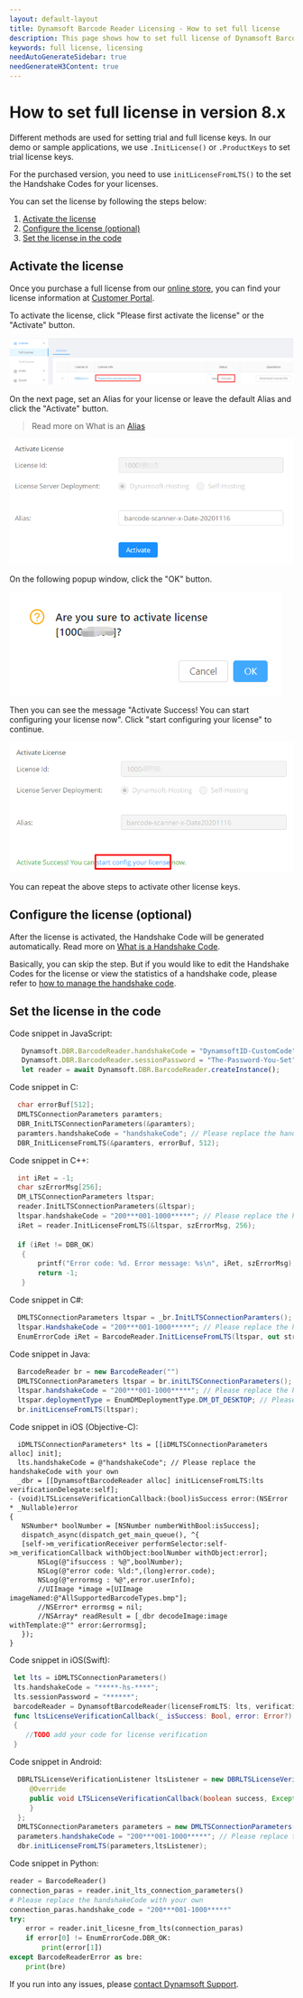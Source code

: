 ```yaml
---
layout: default-layout
title: Dynamsoft Barcode Reader Licensing - How to set full license
description: This page shows how to set full license of Dynamsoft Barcode Reader.
keywords: full license, licensing
needAutoGenerateSidebar: true
needGenerateH3Content: true
---
```


# How to set full license in version 8.x

Different methods are used for setting trial and full license keys. In our demo or sample applications, we use `.InitLicense()` or `.ProductKeys` to set trial license keys. 

For the purchased version, you need to use `initLicenseFromLTS()` to the set the Handshake Codes for your licenses.

You can set the license by following the steps below:

1. [Activate the license](#activate-the-license)
2. [Configure the license (optional)](#configure-the-license-optional) 
3. [Set the license in the code](#set-the-license-in-the-code)

## Activate the license

 Once you purchase a full license from our <a href ="https://www.dynamsoft.com/store/dynamsoft-barcode-reader/" target="_blank">online store</a>, you can find your license information at <a href ="https://www.dynamsoft.com/customer/license/fullLicense" target="_blank">Customer Portal</a>. 

 To activate the license, click "Please first activate the license" or the "Activate" button.

 ![FullLicenseList][1]

 On the next page, set an Alias for your license or leave the default Alias and click the "Activate" button.

 > Read more on What is an <a href ="https://www.dynamsoft.com/license-tracking/docs/about/terms.html#alias" target="_blank">Alias</a>
 
 ![SetAlias][2]
 
 On the following popup window, click the "OK" button.
 
 ![ActivationContinue][3]
 
 Then you can see the message "Activate Success! You can start configuring your license now". Click "start configuring your license" to continue.
 
 ![ConfigLicense][4]

 You can repeat the above steps to activate other license keys.

## Configure the license (optional)

 After the license is activated, the Handshake Code will be generated automatically. Read more on <a href ="https://www.dynamsoft.com/license-tracking/docs/about/terms.html#handshake-code" target="_blank">What is a Handshake Code</a>.
 
 Basically, you can skip the step. But if you would like to edit the Handshake Codes for the license or view the statistics of a handshake code, please refer to <a href ="https://www.dynamsoft.com/license-tracking/docs/common/handshakeCodes.html" target="_blank">how to manage the handshake code</a>.

## Set the license in the code

 Code snippet in JavaScript:
 ```js
    Dynamsoft.DBR.BarcodeReader.handshakeCode = "DynamsoftID-CustomCode";// Please replace the handshakeCode with your own
    Dynamsoft.DBR.BarcodeReader.sessionPassword = "The-Password-You-Set";
    let reader = await Dynamsoft.DBR.BarcodeReader.createInstance();
 ```

 Code snippet in C:
 ```c
   char errorBuf[512];
   DMLTSConnectionParameters paramters;
   DBR_InitLTSConnectionParameters(&paramters);
   paramters.handshakeCode = "handshakeCode"; // Please replace the handshakeCode with your own
   DBR_InitLicenseFromLTS(&paramters, errorBuf, 512);
 ```

 Code snippet in C++:
 ```cpp
   int iRet = -1;
   char szErrorMsg[256];
   DM_LTSConnectionParameters ltspar;    
   reader.InitLTSConnectionParameters(&ltspar);
   ltspar.handshakeCode = "200***001-1000*****"; // Please replace the handshakeCode with your own
   iRet = reader.InitLicenseFromLTS(&ltspar, szErrorMsg, 256);
   
   if (iRet != DBR_OK)
    {
        printf("Error code: %d. Error message: %s\n", iRet, szErrorMsg);
        return -1;
    }
 ```

 Code snippet in C#:
 ```csharp
   DMLTSConnectionParameters ltspar = _br.InitLTSConnectionParamters();           
   ltspar.HandshakeCode = "200***001-1000*****"; // Please replace the handshakeCode with your own
   EnumErrorCode iRet = BarcodeReader.InitLicenseFromLTS(ltspar, out strErrorMSG);
 ```

 Code snippet in Java:
 ```java
   BarcodeReader br = new BarcodeReader("")
   DMLTSConnectionParameters ltspar = br.initLTSConnectionParameters();
   ltspar.handshakeCode = "200***001-1000*****"; // Please replace the handshakeCode with your own
   ltspar.deploymentType = EnumDMDeploymentType.DM_DT_DESKTOP; // Please replace the deploymentType with your own
   br.initLicenseFromLTS(ltspar);
 ```

 Code snippet in iOS (Objective-C):
 ```objc
   iDMLTSConnectionParameters* lts = [[iDMLTSConnectionParameters alloc] init];
   lts.handshakeCode = @"handshakeCode"; // Please replace the handshakeCode with your own
   _dbr = [[DynamsoftBarcodeReader alloc] initLicenseFromLTS:lts verificationDelegate:self];
- (void)LTSLicenseVerificationCallback:(bool)isSuccess error:(NSError * _Nullable)error
{
    NSNumber* boolNumber = [NSNumber numberWithBool:isSuccess];
    dispatch_async(dispatch_get_main_queue(), ^{
    [self->m_verificationReceiver performSelector:self->m_verificationCallback withObject:boolNumber withObject:error];
        NSLog(@"ifsuccess : %@",boolNumber);
        NSLog(@"error code: %ld:",(long)error.code);
        NSLog(@"errormsg : %@",error.userInfo);
        //UIImage *image =[UIImage imageNamed:@"AllSupportedBarcodeTypes.bmp"];
        //NSError* errormsg = nil;
        //NSArray* readResult = [_dbr decodeImage:image withTemplate:@"" error:&errormsg];
    });
}
 ```
 Code snippet in iOS(Swift):
 ```swift
  let lts = iDMLTSConnectionParameters()
  lts.handshakeCode = "*****-hs-****";
  lts.sessionPassword = "******";
  barcodeReader = DynamsoftBarcodeReader(licenseFromLTS: lts, verificationDelegate: self)
  func ltsLicenseVerificationCallback(_ isSuccess: Bool, error: Error?)
  {
     //TODO add your code for license verification
  }
 ```

 Code snippet in Android:
 ```java
   DBRLTSLicenseVerificationListener ltsListener = new DBRLTSLicenseVerificationListener() {
      @Override
      public void LTSLicenseVerificationCallback(boolean success, Exception error) {
      }
   };
   DMLTSConnectionParameters parameters = new DMLTSConnectionParameters();
   parameters.handshakeCode = "200***001-1000*****"; // Please replace the handshakeCode with your own
   dbr.initLicenseFromLTS(parameters,ltsListener);
 ```
 
 Code snippet in Python:
 ```python
 reader = BarcodeReader()
 connection_paras = reader.init_lts_connection_parameters()
 # Please replace the handshakeCode with your own
 connection_paras.handshake_code = "200***001-1000*****"
 try:
     error = reader.init_licesne_from_lts(connection_paras)
     if error[0] != EnumErrorCode.DBR_OK:
         print(error[1])
 except BarcodeReaderError as bre:
     print(bre)
 ```
 

 If you run into any issues, please [contact Dynamsoft Support](https://www.dynamsoft.com/Company/Contact.aspx).

[1]:assets\set-full-license-2\FullLicenseList.png
[2]:assets\set-full-license-2\SetAlias.png
[3]:assets\set-full-license-2\ActivationContinue.png
[4]:assets\set-full-license-2\ConfigLicense.png


